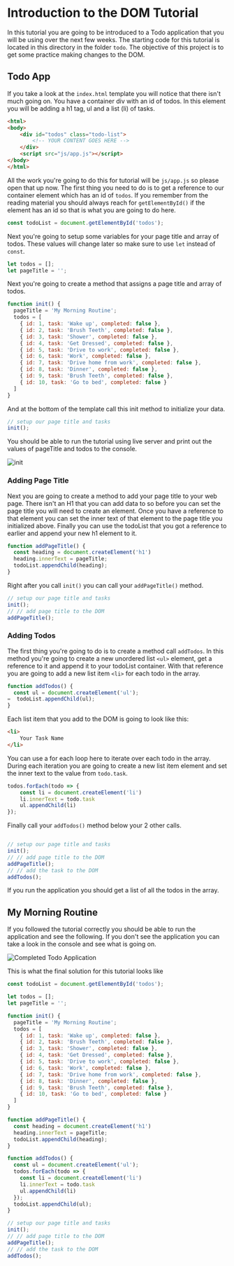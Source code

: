 # Introduction to the DOM Tutorial

In this tutorial you are going to be introduced to a Todo application that you will be using over the next few weeks. The starting code for this tutorial is located in this directory in the folder `todo`. The objective of this project is to get some practice making changes to the DOM. 

## Todo App

If you take a look at the `index.html` template you will notice that there isn't much going on. You have a container div with an id of todos. In this element you will be adding a h1 tag, ul and a list (li) of tasks. 

```html
<html>
<body>
    <div id="todos" class="todo-list">
        <!-- YOUR CONTENT GOES HERE -->
    </div>
    <script src="js/app.js"></script>
</body>
</html>
```

All the work you're going to do this for tutorial will be `js/app.js` so please open that up now. The first thing you need to do is to get a reference to our container element which has an id of `todos`. If you remember from the reading material you should always reach for `getElementById()` if the element has an id so that is what you are going to do here.

```js
const todoList = document.getElementById('todos');
```

Next you're going to setup some variables for your page title and array of todos. These values will change later so make sure to use `let` instead of `const`.

```js
let todos = [];
let pageTitle = '';
```

Next you're going to create a method that assigns a page title and array of todos. 

```js
function init() {
  pageTitle = 'My Morning Routine';
  todos = [
    { id: 1, task: 'Wake up', completed: false },
    { id: 2, task: 'Brush Teeth', completed: false },
    { id: 3, task: 'Shower', completed: false },
    { id: 4, task: 'Get Dressed', completed: false },
    { id: 5, task: 'Drive to work', completed: false },
    { id: 6, task: 'Work', completed: false },
    { id: 7, task: 'Drive home from work', completed: false },
    { id: 8, task: 'Dinner', completed: false },
    { id: 9, task: 'Brush Teeth', completed: false },
    { id: 10, task: 'Go to bed', completed: false }
  ]
}
```

And at the bottom of the template call this init method to initialize your data. 

```js
// setup our page title and tasks
init();
```

You should be able to run the tutorial using live server and print out the values of pageTitle and todos to the console.

![init](img/init-console.png)

### Adding Page Title

Next you are going to create a method to add your page title to your web page. There isn't an H1 that you can add data to so before you can set the page title you will need to create an element. Once you have a reference to that element you can set the inner text of that element to the page title you initialized above. Finally you can use the todoList that you got a reference to earlier and append your new h1 element to it. 

```js
function addPageTitle() {
  const heading = document.createElement('h1')
  heading.innerText = pageTitle;
  todoList.appendChild(heading);
}
```

Right after you call `init()` you can call your `addPageTitle()` method. 

```js
// setup our page title and tasks
init();
// // add page title to the DOM
addPageTitle();
```

### Adding Todos

The first thing you're going to do is to create a method call `addTodos`. In this method you're going to create a new unordered list `<ul>` element, get a reference to it and append it to your todoList container. With that reference you are going to add a new list item `<li>` for each todo in the array. 

```js
function addTodos() {
  const ul = document.createElement('ul');
=  todoList.appendChild(ul);
}
```

Each list item that you add to the DOM is going to look like this: 

``` html
<li>
    Your Task Name
</li>
```

You can use a for each loop here to iterate over each todo in the array. During each iteration you are going to create a new list item element and set the inner text to the value from `todo.task`.

```js
todos.forEach(todo => {
    const li = document.createElement('li')
    li.innerText = todo.task
    ul.appendChild(li)
});
```

Finally call your `addTodos()` method below your 2 other calls. 

```js

// setup our page title and tasks
init();
// // add page title to the DOM
addPageTitle();
// // add the task to the DOM
addTodos();
```

If you run the application you should get a list of all the todos in the array.

## My Morning Routine

If you followed the tutorial correctly you should be able to run the application and see the following. If you don't see the application you can take a look in the console and see what is going on.


![Completed Todo Application](img/todo-completed.png)

This is what the final solution for this tutorial looks like

```js
const todoList = document.getElementById('todos');

let todos = [];
let pageTitle = '';

function init() {
  pageTitle = 'My Morning Routine';
  todos = [
    { id: 1, task: 'Wake up', completed: false },
    { id: 2, task: 'Brush Teeth', completed: false },
    { id: 3, task: 'Shower', completed: false },
    { id: 4, task: 'Get Dressed', completed: false },
    { id: 5, task: 'Drive to work', completed: false },
    { id: 6, task: 'Work', completed: false },
    { id: 7, task: 'Drive home from work', completed: false },
    { id: 8, task: 'Dinner', completed: false },
    { id: 9, task: 'Brush Teeth', completed: false },
    { id: 10, task: 'Go to bed', completed: false }
  ]
}

function addPageTitle() {
  const heading = document.createElement('h1')
  heading.innerText = pageTitle;
  todoList.appendChild(heading);
}

function addTodos() {
  const ul = document.createElement('ul');
  todos.forEach(todo => {
    const li = document.createElement('li')
    li.innerText = todo.task
    ul.appendChild(li)
  });
  todoList.appendChild(ul);
}

// setup our page title and tasks
init();
// // add page title to the DOM
addPageTitle();
// // add the task to the DOM
addTodos();

```

